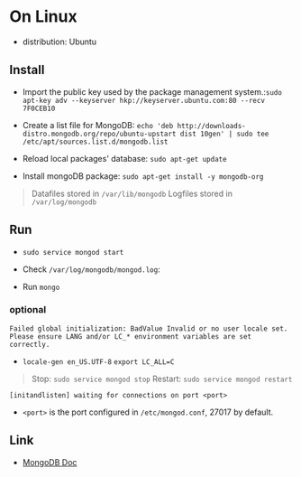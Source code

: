 # On Linux

- distribution: Ubuntu

## Install

- Import the public key used by the package management system.:`sudo apt-key adv --keyserver hkp://keyserver.ubuntu.com:80 --recv 7F0CEB10`

- Create a list file for MongoDB: `echo 'deb http://downloads-distro.mongodb.org/repo/ubuntu-upstart dist 10gen' | sudo tee /etc/apt/sources.list.d/mongodb.list`

- Reload local packages' database: `sudo apt-get update`

- Install mongoDB package: `sudo apt-get install -y mongodb-org`

> Datafiles stored in `/var/lib/mongodb`
> Logfiles stored in `/var/log/mongodb`

## Run

- `sudo service mongod start`

- Check `/var/log/mongodb/mongod.log`:

- Run `mongo`

### optional

```error
Failed global initialization: BadValue Invalid or no user locale set. Please ensure LANG and/or LC_* environment variables are set correctly.
```

- `locale-gen en_US.UTF-8` `export LC_ALL=C`


> Stop: `sudo service mongod stop`
> Restart: `sudo service mongod restart`

```
[initandlisten] waiting for connections on port <port>
```

- `<port>` is the port configured in `/etc/mongod.conf`, 27017 by default.

## Link

- [MongoDB Doc](http://docs.mongodb.org/manual/tutorial/install-mongodb-on-ubuntu/)

